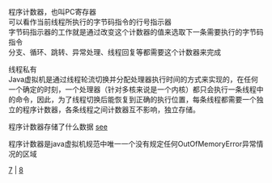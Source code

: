 程序计数器，也叫PC寄存器  
可以看作当前线程所执行的字节码指令的行号指示器  
字节码指示器的工作就是通过改变这个计数器的值来选取下一条需要执行的字节码指令  
分支、循环、跳转、异常处理、线程回复等都需要这个计数器来完成  

线程私有  
Java虚拟机是通过线程轮流切换并分配处理器执行时间的方式来实现的，在任何一个确定的时刻，一个处理器（针对多核来说是一个内核）都只会执行一条线程中的命令，因此，为了线程切换后能恢复到正确的执行位置，每条线程都需要一个独立的程序计数器，各条线程之间计数器互不影响，独立存储。  

程序计数器存储了什么数据 [see](1/1.md)  

程序计数器是java虚拟机规范中唯一一个没有规定任何OutOfMemoryError异常情况的区域  

[7](../7.md) | [8](../8.md)  